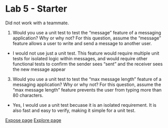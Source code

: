 # Lab 5 - Starter

Did not work with a teammate. 

1. Would you use a unit test to test the “message” feature of a messaging application? Why or why not? For this question, assume the “message” feature allows a user to write and send a message to another user.
  - I would not use just a unit test. This feature would require multiple unit tests for isolated logic within messages, and would require other functional tests to confirm the sender sees “sent” and the receiver sees the new message appear
  
3. Would you use a unit test to test the “max message length” feature of a messaging application? Why or why not? For this question, assume the “max message length” feature prevents the user from typing more than 80 characters.
- Yes, I would use a unit test becuase it is an isolated requirement. It is also fast and easy to verify, making it simple for a unit test. 

[Expose page](https://prachiheda.github.io/Prachi_Lab5_Starter/expose.html)
[Explore page](https://prachiheda.github.io/Prachi_Lab5_Starter/explore.html)
